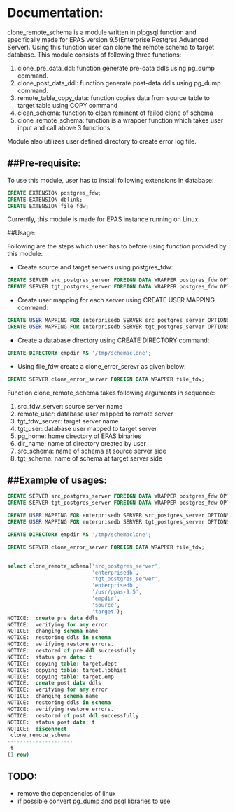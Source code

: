 # Documentation:

clone_remote_schema is a module written in plpgsql function and specifically made for EPAS version 9.5(Enterprise Postgres Advanced Server).
Using this function user can clone the remote schema to target database. This module consists of following three functions:

1. clone_pre_data_ddl: function generate pre-data ddls using pg_dump command.
2. clone_post_data_ddl: function generate post-data ddls using pg_dump command.
3. remote_table_copy_data: function copies data from source table to target table using COPY command
4. clean_schema: function to clean reminent of failed clone of schema
5. clone_remote_schema: function is a wrapper function which takes user input and call above 3 functions

Module also utilizes user defined directory to create error log file.

##Pre-requisite:
---------------
To use this module, user has to install following extensions in database:
```sql
CREATE EXTENSION postgres_fdw;
CREATE EXTENSION dblink;
CREATE EXTENSION file_fdw;
```
Currently, this module is made for EPAS instance running on Linux.

##Usage:

Following are the steps which user has to before using function provided by this module:
* Create source and target servers using postgres_fdw:
```sql
CREATE SERVER src_postgres_server FOREIGN DATA WRAPPER postgres_fdw OPTIONS (host 'localhost', port '5444', dbname 'schema_rename');
CREATE SERVER tgt_postgres_server FOREIGN DATA WRAPPER postgres_fdw OPTIONS (host 'localhost', port '5444', dbname 'schema_rename');
```

* Create user mapping for each server using CREATE USER MAPPING command:
```sql
CREATE USER MAPPING FOR enterprisedb SERVER src_postgres_server OPTIONS (user 'enterprisedb', password 'edb');
CREATE USER MAPPING FOR enterprisedb SERVER tgt_postgres_server OPTIONS (user 'enterprisedb', password 'edb');
```

* Create a database directory using CREATE DIRECTORY command:
```sql
CREATE DIRECTORY empdir AS '/tmp/schemaclone';
```

* Using file_fdw create a clone_error_serevr as given below:
```sql
CREATE SERVER clone_error_server FOREIGN DATA WRAPPER file_fdw;
```

Function clone_remote_schema takes following arguments in sequence:
1. src_fdw_server: source server name
2. remote_user: database user mapped to remote server
3. tgt_fdw_server: target server name
3. tgt_user: database user mapped to target server
4. pg_home: home directory of EPAS binaries
5. dir_name: name of directory created by user
6. src_schema: name of schema at source server side
7. tgt_schema: name of schema at target server side


##Example of usages:
-------------------
```sql
CREATE SERVER src_postgres_server FOREIGN DATA WRAPPER postgres_fdw OPTIONS (host 'localhost', port '5444', dbname 'schema_rename');
CREATE SERVER tgt_postgres_server FOREIGN DATA WRAPPER postgres_fdw OPTIONS (host 'localhost', port '5444', dbname 'schema_rename');

CREATE USER MAPPING FOR enterprisedb SERVER src_postgres_server OPTIONS (user 'enterprisedb', password 'edb');
CREATE USER MAPPING FOR enterprisedb SERVER tgt_postgres_server OPTIONS (user 'enterprisedb', password 'edb');

CREATE DIRECTORY empdir AS '/tmp/schemaclone';

CREATE SERVER clone_error_server FOREIGN DATA WRAPPER file_fdw;


select clone_remote_schema('src_postgres_server',
                           'enterprisedb',
                           'tgt_postgres_server',
                           'enterprisedb',
                           '/usr/ppas-9.5',
                           'empdir',
                           'source',
                           'target');
NOTICE:  create pre data ddls
NOTICE:  verifying for any error
NOTICE:  changing schema name
NOTICE:  restoring ddls in schema
NOTICE:  verifying restore errors.
NOTICE:  restored of pre ddl successfully
NOTICE:  status pre data: t
NOTICE:  copying table: target.dept
NOTICE:  copying table: target.jobhist
NOTICE:  copying table: target.emp
NOTICE:  create post data ddls
NOTICE:  verifying for any error
NOTICE:  changing schema name
NOTICE:  restoring ddls in schema
NOTICE:  verifying restore errors.
NOTICE:  restored of post ddl successfully
NOTICE:  status post data: t
NOTICE:  disconnect
 clone_remote_schema 
---------------------
 t
(1 row)
```

## TODO:
* remove the dependencies of linux
* if possible convert pg_dump and psql libraries to use

